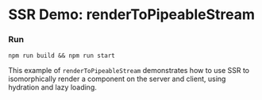 # SSR Demo: renderToPipeableStream

### Run
```shell
npm run build && npm run start
```

This example of `renderToPipeableStream` demonstrates how to use SSR to isomorphically render a component on the server and 
client, using hydration and lazy loading.
